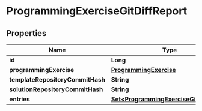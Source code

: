 

# ProgrammingExerciseGitDiffReport


## Properties

| Name | Type | Description | Notes |
|------------ | ------------- | ------------- | -------------|
|**id** | **Long** |  |  [optional] |
|**programmingExercise** | [**ProgrammingExercise**](ProgrammingExercise.md) |  |  [optional] |
|**templateRepositoryCommitHash** | **String** |  |  [optional] |
|**solutionRepositoryCommitHash** | **String** |  |  [optional] |
|**entries** | [**Set&lt;ProgrammingExerciseGitDiffEntry&gt;**](ProgrammingExerciseGitDiffEntry.md) |  |  [optional] |



